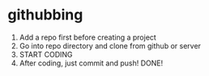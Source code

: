# githubbing
1. Add a repo first before creating a project
2. Go into repo directory and clone from github or server
3. START CODING
4. After coding, just commit and push! DONE! 
